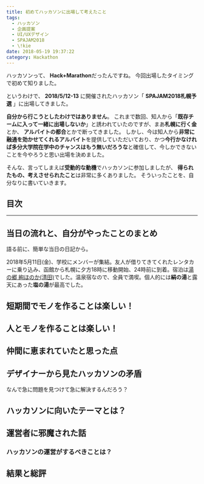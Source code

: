 ```yaml
---
title: 初めてハッカソンに出場して考えたこと
tags:
  - ハッカソン
  - 企画提案
  - UI/UXデザイン
  - SPAJAM2018
  - \!kie
date: 2018-05-19 19:37:22
category: Hackathon
---
```

ハッカソンって、 **Hack+Marathon**だったんですね。
今回出場したタイミングで初めて知りました。

というわけで、 **2018/5/12-13** に開催されたハッカソン「 **SPAJAM2018札幌予選** 」に出場してきました。

**自分から行こうとしたわけではありません**。
これまで数回、知人から「**既存チームに入って一緒に出場しないか**」と誘われていたのですが、まあ**札幌に行く金**とか、 **アルバイトの都合**とかで断ってきました。
しかし、今は知人から**非常に融通を効かせてくれるアルバイト**を提供していただいており、かつ**今行かなければ多分大学院在学中のチャンスはもう無いだろうな**と確信して、今しかできないことを今やろうと思い出場を決めました。

そんな、言ってしまえば**受動的な動機**でハッカソンに参加しましたが、 **得られたもの、考えさせられたこと**は非常に多くありました。
そういったことを、自分なりに書いていきます。

## 目次
<!-- toc -->
<!-- more -->

---

## 当日の流れと、自分がやったことのまとめ
語る前に、簡単な当日の日記から。

2018年5月11日(金)、学校にメンバーが集結。友人が借りてきてくれたレンタカーに乗り込み、函館から札幌に夕方18時に移動開始、24時前に到着。宿泊は[湯の郷 絢ほのか(清田)](https://yudokoro-honoka.jp/kiyota/)でした。温泉宿なので、全員で満喫。個人的には**絹の湯**と露天にあった**塩の湯**が最高でした。


## 短期間でモノを作ることは楽しい！
## 人とモノを作ることは楽しい！
## 仲間に恵まれていたと思った点
## デザイナーから見たハッカソンの矛盾
なんで急に問題を見つけて急に解決するんだろう？
## ハッカソンに向いたテーマとは？
## 運営者に邪魔された話
### ハッカソンの運営がするべきことは？
## 結果と総評
